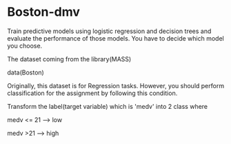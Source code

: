 # Boston-dmv
Train predictive models using logistic regression and decision trees and evaluate the performance of those models. You have to decide which model you choose.

The dataset coming from the library(MASS)

data(Boston)

Originally, this dataset is for Regression tasks. However, you should perform classification for the assignment by following this condition.

Transform the label(target variable) which is 'medv' into 2 class  where

medv <= 21 --> low

medv >21 --> high
